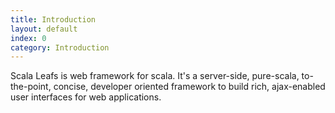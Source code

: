 ```yaml
---
title: Introduction
layout: default
index: 0
category: Introduction
---
```


Scala Leafs is web framework for scala. It's a server-side, pure-scala, to-the-point, concise, developer oriented framework to build rich, ajax-enabled user interfaces for web applications.